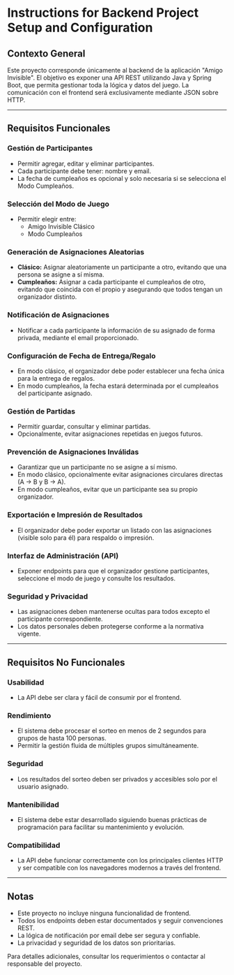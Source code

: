 # Instructions for Backend Project Setup and Configuration

## Contexto General

Este proyecto corresponde únicamente al backend de la aplicación "Amigo Invisible". El objetivo es exponer una API REST utilizando Java y Spring Boot, que permita gestionar toda la lógica y datos del juego. La comunicación con el frontend será exclusivamente mediante JSON sobre HTTP.

---

## Requisitos Funcionales

### Gestión de Participantes
- Permitir agregar, editar y eliminar participantes.
- Cada participante debe tener: nombre y email.
- La fecha de cumpleaños es opcional y solo necesaria si se selecciona el Modo Cumpleaños.

### Selección del Modo de Juego
- Permitir elegir entre:
  - Amigo Invisible Clásico
  - Modo Cumpleaños

### Generación de Asignaciones Aleatorias
- **Clásico:** Asignar aleatoriamente un participante a otro, evitando que una persona se asigne a sí misma.
- **Cumpleaños:** Asignar a cada participante el cumpleaños de otro, evitando que coincida con el propio y asegurando que todos tengan un organizador distinto.

### Notificación de Asignaciones
- Notificar a cada participante la información de su asignado de forma privada, mediante el email proporcionado.

### Configuración de Fecha de Entrega/Regalo
- En modo clásico, el organizador debe poder establecer una fecha única para la entrega de regalos.
- En modo cumpleaños, la fecha estará determinada por el cumpleaños del participante asignado.

### Gestión de Partidas
- Permitir guardar, consultar y eliminar partidas.
- Opcionalmente, evitar asignaciones repetidas en juegos futuros.

### Prevención de Asignaciones Inválidas
- Garantizar que un participante no se asigne a sí mismo.
- En modo clásico, opcionalmente evitar asignaciones circulares directas (A → B y B → A).
- En modo cumpleaños, evitar que un participante sea su propio organizador.

### Exportación e Impresión de Resultados
- El organizador debe poder exportar un listado con las asignaciones (visible solo para él) para respaldo o impresión.

### Interfaz de Administración (API)
- Exponer endpoints para que el organizador gestione participantes, seleccione el modo de juego y consulte los resultados.

### Seguridad y Privacidad
- Las asignaciones deben mantenerse ocultas para todos excepto el participante correspondiente.
- Los datos personales deben protegerse conforme a la normativa vigente.

---

## Requisitos No Funcionales

### Usabilidad
- La API debe ser clara y fácil de consumir por el frontend.

### Rendimiento
- El sistema debe procesar el sorteo en menos de 2 segundos para grupos de hasta 100 personas.
- Permitir la gestión fluida de múltiples grupos simultáneamente.

### Seguridad
- Los resultados del sorteo deben ser privados y accesibles solo por el usuario asignado.

### Mantenibilidad
- El sistema debe estar desarrollado siguiendo buenas prácticas de programación para facilitar su mantenimiento y evolución.

### Compatibilidad
- La API debe funcionar correctamente con los principales clientes HTTP y ser compatible con los navegadores modernos a través del frontend.

---

## Notas
- Este proyecto no incluye ninguna funcionalidad de frontend.
- Todos los endpoints deben estar documentados y seguir convenciones REST.
- La lógica de notificación por email debe ser segura y confiable.
- La privacidad y seguridad de los datos son prioritarias.

Para detalles adicionales, consultar los requerimientos o contactar al responsable del proyecto.

